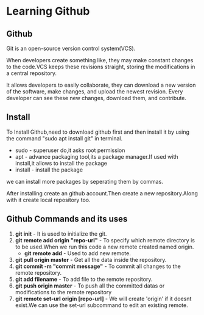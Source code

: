 # Learning Github

## Github

Git is an open-source version control system(VCS).

When developers create something like, they may make constant changes to the code.VCS keeps these revisions straight, storing the modifications in a central repository. 

It allows developers to easily collaborate, they can download a new version of the software, make changes, and upload the newest revision. Every developer can see these new changes, download them, and contribute.

## Install
To Install Github,need to download github first and then install it by using the command "sudo apt install git" in terminal.
- sudo - superuser do,it asks root permission
- apt - advance packaging tool,its a package manager.If used with install,it allows to 		      install the package
- install - install the package

we can install more packages by seperating them by commas.

After installing create an github account.Then create a new repository.Along with it create local repository too.

## Github Commands and its uses

1. **git init** - It is used to initialize the git.
2. **git remote add origin "repo-url"** - To specify which remote directory is to be used.When we run this code a new remote created named origin.
   - **git remote add** - Used to add new remote.
3. **git pull origin master** - Get all the data inside the repository.
4. **git commit -m "commit message"** - To commit all changes to the remote repository.
5. **git add filename** - To add file to the remote repository.
6. **git push origin master** - To push all the committed datas or modifications to the remote repository 
7. **git remote set-url origin [repo-url]** - We will create 'origin' if it doesnt exist.We can use the set-url subcommand to edit an existing remote.
